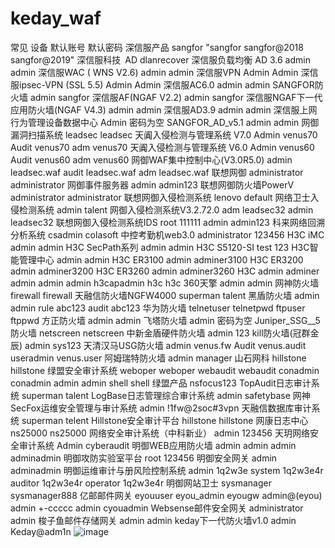 # keday_waf
常见
设备	默认账号	默认密码
深信服产品	sangfor	"sangfor
sangfor@2018
sangfor@2019"
深信服科技 AD		dlanrecover
深信服负载均衡 AD 3.6	admin	admin
深信服WAC ( WNS V2.6)	admin	admin
深信服VPN	Admin	Admin
深信服ipsec-VPN (SSL 5.5)	Admin	Admin
深信服AC6.0	admin	admin
SANGFOR防火墙	admin	sangfor
深信服AF(NGAF V2.2)	admin	sangfor
深信服NGAF下一代应用防火墙(NGAF V4.3)	admin	admin
深信服AD3.9	admin	admin
深信服上网行为管理设备数据中心	Admin	密码为空
SANGFOR_AD_v5.1	admin	admin
网御漏洞扫描系统	leadsec	leadsec
天阗入侵检测与管理系统 V7.0	Admin	venus70
	Audit	venus70
	adm 	venus70
天阗入侵检测与管理系统 V6.0	Admin	venus60
	Audit	venus60
	adm 	venus60
网御WAF集中控制中心(V3.0R5.0)	admin	leadsec.waf
	audit	leadsec.waf
	adm	leadsec.waf
联想网御	administrator	administrator
网御事件服务器	admin	admin123
联想网御防火墙PowerV 	administrator	administrator
联想网御入侵检测系统	lenovo	default
网络卫士入侵检测系统	admin	talent
网御入侵检测系统V3.2.72.0	adm 	leadsec32
	admin	leadsec32
联想网御入侵检测系统IDS	root	111111
	admin	admin123
科来网络回溯分析系统	csadmin	colasoft
中控考勤机web3.0	administrator	123456
H3C iMC	admin	admin
H3C SecPath系列	admin	admin
H3C S5120-SI	test	123
H3C智能管理中心	admin	admin
H3C ER3100	admin	adminer3100
H3C ER3200	admin	adminer3200
H3C ER3260	admin	adminer3260
H3C 	admin	adminer
	admin	admin
	admin	h3capadmin
	h3c	h3c 
360天擎	admin	admin
网神防火墙	firewall	firewall
天融信防火墙NGFW4000	superman	talent
黑盾防火墙	admin	admin
	rule	abc123
	audit	abc123
华为防火墙	telnetuser	telnetpwd
	ftpuser	ftppwd
方正防火墙	admin	admin
飞塔防火墙	admin	密码为空
Juniper_SSG__5防火墙	netscreen	netscreen
中新金盾硬件防火墙	admin	123
kill防火墙(冠群金辰)	admin	sys123
天清汉马USG防火墙	admin	venus.fw
	Audit	venus.audit
	useradmin	venus.user
阿姆瑞特防火墙	admin	manager
山石网科	hillstone	hillstone
绿盟安全审计系统	weboper	weboper
	webaudit	webaudit
	conadmin	conadmin
	admin	admin
	shell	shell
绿盟产品		nsfocus123
TopAudit日志审计系统	superman	talent
LogBase日志管理综合审计系统	admin	safetybase
网神SecFox运维安全管理与审计系统	admin	!1fw@2soc#3vpn
天融信数据库审计系统	superman	telent
Hillstone安全审计平台	hillstone	hillstone
网康日志中心	ns25000	ns25000
网络安全审计系统（中科新业）	admin	123456
天玥网络安全审计系统	Admin	cyberaudit
明御WEB应用防火墙	admin	admin
	admin	adminadmin
明御攻防实验室平台	root	123456
明御安全网关	admin	adminadmin
明御运维审计与册风险控制系统	admin	1q2w3e
	system	1q2w3e4r
	auditor	1q2w3e4r
	operator	1q2w3e4r
明御网站卫士	sysmanager	sysmanager888
亿邮邮件网关	eyouuser	eyou_admin
	eyougw	admin@(eyou)
	admin	+-ccccc
	admin	cyouadmin
Websense邮件安全网关	administrator	admin
梭子鱼邮件存储网关	admin	admin
keday下一代防火墙v1.0	admin	Keday@adm1n
![image](https://github.com/user-attachments/assets/b4eeb817-e28d-4948-b347-dc6ec37c7dfd)
